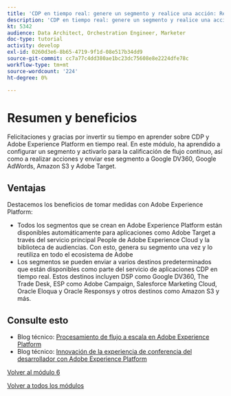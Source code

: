 ```yaml
---
title: 'CDP en tiempo real: genere un segmento y realice una acción: Resumen'
description: 'CDP en tiempo real: genere un segmento y realice una acción: Resumen'
kt: 5342
audience: Data Architect, Orchestration Engineer, Marketer
doc-type: tutorial
activity: develop
exl-id: 0260d3e6-8b65-4719-9f1d-08e517b34dd9
source-git-commit: cc7a77c4dd380ae1bc23dc75608e8e2224dfe78c
workflow-type: tm+mt
source-wordcount: '224'
ht-degree: 0%

---
```


# Resumen y beneficios

Felicitaciones y gracias por invertir su tiempo en aprender sobre CDP y Adobe Experience Platform en tiempo real.
En este módulo, ha aprendido a configurar un segmento y activarlo para la calificación de flujo continuo, así como a realizar acciones y enviar ese segmento a Google DV360, Google AdWords, Amazon S3 y Adobe Target.

## Ventajas

Destacemos los beneficios de tomar medidas con Adobe Experience Platform:

- Todos los segmentos que se crean en Adobe Experience Platform están disponibles automáticamente para aplicaciones como Adobe Target a través del servicio principal People de Adobe Experience Cloud y la biblioteca de audiencias. Con esto, genera su segmento una vez y lo reutiliza en todo el ecosistema de Adobe
- Los segmentos se pueden enviar a varios destinos predeterminados que están disponibles como parte del servicio de aplicaciones CDP en tiempo real. Estos destinos incluyen DSP como Google DV360, The Trade Desk, ESP como Adobe Campaign, Salesforce Marketing Cloud, Oracle Eloqua y Oracle Responsys y otros destinos como Amazon S3 y más.

## Consulte esto

- Blog técnico: [Procesamiento de flujo a escala en Adobe Experience Platform](https://medium.com/adobetech/stream-processing-at-scale-within-adobe-experience-platform-909ed502da71)
- Blog técnico: [Innovación de la experiencia de conferencia del desarrollador con Adobe Experience Platform](https://medium.com/adobetech/innovating-developer-conference-with-adobe-experience-platform-c8c2d1fe8d88)

[Volver al módulo 6](./real-time-cdp-build-a-segment-take-action.md)

[Volver a todos los módulos](../../overview.md)
